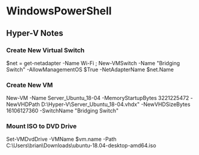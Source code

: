 # WindowsPowerShell

## Hyper-V Notes

### Create New Virtual Switch

$net = get-netadapter -Name Wi-Fi ; New-VMSwitch -Name "Bridging Switch" -AllowManagementOS $True -NetAdapterName $net.Name

### Create New VM

New-VM -Name Server_Ubuntu_18-04 -MemoryStartupBytes 3221225472 -NewVHDPath D:\Hyper-V\Server_Ubuntu_18-04.vhdx" -NewVHDSizeBytes 16106127360 -SwitchName "Bridging Switch"

### Mount ISO to DVD Drive

Set-VMDvdDrive -VMName $vm.name -Path C:\Users\brian\Downloads\ubuntu-18.04-desktop-amd64.iso